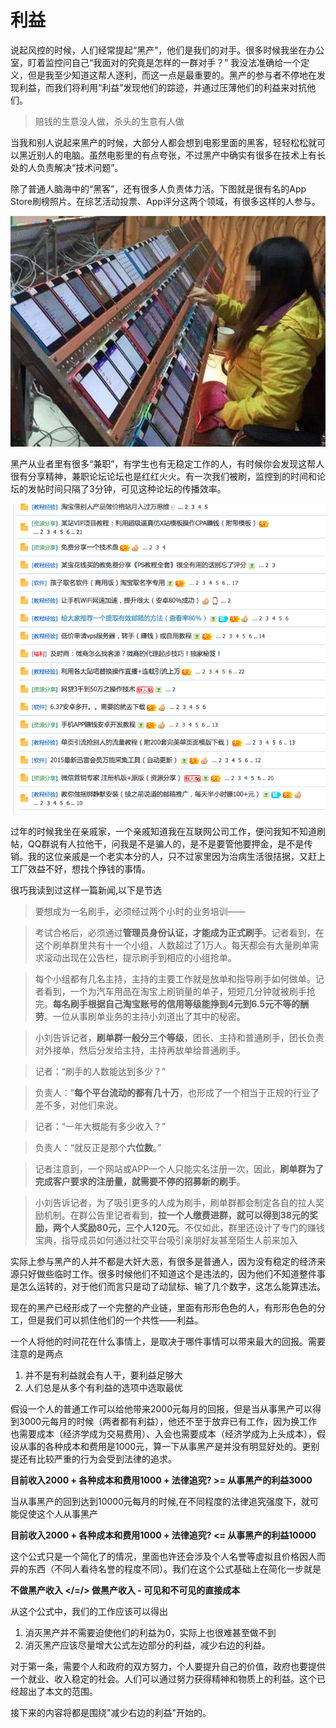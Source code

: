 # 利益

说起风控的时候，人们经常提起“黑产”，他们是我们的对手。很多时候我坐在办公室，盯着监控问自己“我面对的究竟是怎样的一群对手？” 我没法准确给一个定义，但是我至少知道这帮人逐利，而这一点是最重要的。黑产的参与者不停地在发现利益，而我们将利用“利益”发现他们的踪迹，并通过压薄他们的利益来对抗他们。

>赔钱的生意没人做，杀头的生意有人做

当我和别人说起来黑产的时候，大部分人都会想到电影里面的黑客，轻轻松松就可以黑近别人的电脑。虽然电影里的有点夸张，不过黑产中确实有很多在技术上有长处的人负责解决“技术问题”。

除了普通人脑海中的“黑客”，还有很多人负责体力活。下图就是很有名的App Store刷榜照片。在综艺活动投票、App评分这两个领域，有很多这样的人参与。

![刷榜](images/d8726038e1b7adfd0742391ce8ec29c4.jpg)


黑产从业者里有很多“兼职”，有学生也有无稳定工作的人，有时候你会发现这帮人很有分享精神，兼职论坛论坛也是红红火火。有一次我们被刷，监控到的时间和论坛的发帖时间只隔了3分钟，可见这种论坛的传播效率。

![兼职论坛](images/QQ20160317-0.png)

过年的时候我坐在亲戚家，一个亲戚知道我在互联网公司工作，便问我知不知道刷帖，QQ群说有人拉他干，问我是不是骗人的，是不是要管他要押金，是不是传销。我的这位亲戚是一个老实本分的人，只不过家里因为治病生活很拮据，又赶上工厂效益不好，想找个挣钱的事情。

很巧我读到过这样一篇新闻,以下是节选

>要想成为一名刷手，必须经过两个小时的业务培训——

>考试合格后，必须通过**管理员身份认证，才能成为正式刷手**。记者看到，在这个刷单群里共有十一个小组，人数超过了1万人。每天都会有大量刷单需求滚动出现在公告栏，提示刷手到相应的小组抢单。

>每个小组都有几名主持，主持的主要工作就是放单和指导刷手如何做单。记者看到，一个为汽车用品在淘宝上刷销量的单子，短短几分钟就被刷手抢完。**每名刷手根据自己淘宝账号的信用等级能挣到4元到6.5元不等的酬劳**。一位从事刷单业务的主持小刘道出了其中的秘密。

>小刘告诉记者，**刷单群一般分三个等级**，团长、主持和普通刷手，团长负责对外接单，然后分发给主持，主持再放单给普通刷手。

>记者：“刷手的人数能达到多少？”

>负责人：“**每个平台流动的都有几十万**，也形成了一个相当于正规的行业了差不多，对他们来说。

>记者：“一年大概能有多少收入？”

>负责人：“就反正是那个**六位数**。”

>记者注意到，一个网站或APP一个人只能实名注册一次，因此，**刷单群为了完成客户要求的注册量，就需要不停的招募新的刷手**。

>小刘告诉记者，为了吸引更多的人成为刷手，刷单群都会制定各自的拉人奖励机制。在群公告里记者看到，**拉一个人缴费进群，就可以得到38元的奖励，两个人奖励80元，三个人120元**。不仅如此，群里还设计了专门的赚钱宝典，指导成员如何通过社交平台吸引亲朋好友甚至陌生人前来加入

实际上参与黑产的人并不都是大奸大恶，有很多是普通人，因为没有稳定的经济来源只好做些临时工作。很多时候他们不知道这个是违法的，因为他们不知道整件事是怎么运转的，对于他们而言只是动了动鼠标、输了几个数字，这怎么能算违法。

现在的黑产已经形成了一个完整的产业链，里面有形形色色的人，有形形色色的分工，但是我们可以抓住他们的一个共性——利益。

一个人将他的时间花在什么事情上，是取决于哪件事情可以带来最大的回报。需要注意的是两点

1. 并不是有利益就会有人干，要利益足够大
2. 人们总是从多个有利益的选项中选取最优

假设一个人的普通工作可以给他带来2000元每月的回报，但是当从事黑产可以得到3000元每月的时候（两者都有利益），他还不至于放弃已有工作，因为换工作也需要成本（经济学成为交易费用）、入会也需要成本（经济学成为上头成本），假设从事的各种成本和费用是1000元，算一下从事黑产是并没有明显好处的。更别提还有比较严重的行为会受到法律的追求。

**目前收入2000 + 各种成本和费用1000 + 法律追究? >= 从事黑产的利益3000**

当从事黑产的回到达到10000元每月的时候,在不同程度的法律追究强度下，就可能促使这个人从事黑产

**目前收入2000 + 各种成本和费用1000 + 法律追究? <= 从事黑产的利益10000**

这个公式只是一个简化了的情况，里面也许还会涉及个人名誉等虚拟且价格因人而异的东西（不同人看待名誉的程度不同）。我们在这个公式基础上在简化一步就是

**不做黑产收入 </=/> 做黑产收入 - 可见和不可见的直接成本**

从这个公式中，我们的工作应该可以得出

1. 消灭黑产并不需要迫使他们的利益为0，实际上也很难甚至做不到
2. 消灭黑产应该尽量增大公式左边部分的利益，减少右边的利益。

对于第一条，需要个人和政府的双方努力，个人要提升自己的价值，政府也要提供一个就业、收入稳定的社会。人们可以通过努力获得精神和物质上的利益。这个已经超出了本文的范围。

接下来的内容将都是围绕"减少右边的利益"开始的。

